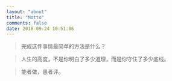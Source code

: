 ```yaml
---
layout: "about"
title: "Motto"
comments: false
date: 2018-09-24 10:51:06
---
```


> 完成这件事情最简单的方法是什么？

> 人生的高度，不是你明白了多少道理，而是你守住了多少底线。

> 能者做，愚者评。